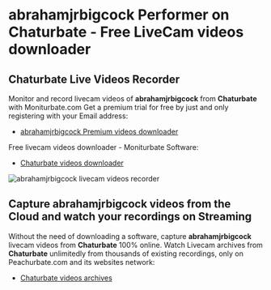 # abrahamjrbigcock Performer on Chaturbate - Free LiveCam videos downloader

## Chaturbate Live Videos Recorder

Monitor and record livecam videos of **abrahamjrbigcock** from **Chaturbate** with Moniturbate.com
Get a premium trial for free by just and only registering with your Email address:
* [abrahamjrbigcock Premium videos downloader](https://moniturbate.com/request-demo-licence-key.html)

Free livecam videos downloader - Moniturbate Software:
* [Chaturbate videos downloader](https://moniturbate.com/moniturbate-download-software.html)

![abrahamjrbigcock livecam videos recorder](https://peachurnet.com/templates/moniturbate-software.png)


## Capture abrahamjrbigcock videos from the Cloud and watch your recordings on Streaming

Without the need of downloading a software, capture **abrahamjrbigcock** livecam videos from **Chaturbate** 100% online.
Watch Livecam archives from **Chaturbate** unlimitedly from thousands of existing recordings, only on Peachurbate.com and its websites network:
* [Chaturbate videos archives](https://peachurnet.com/)